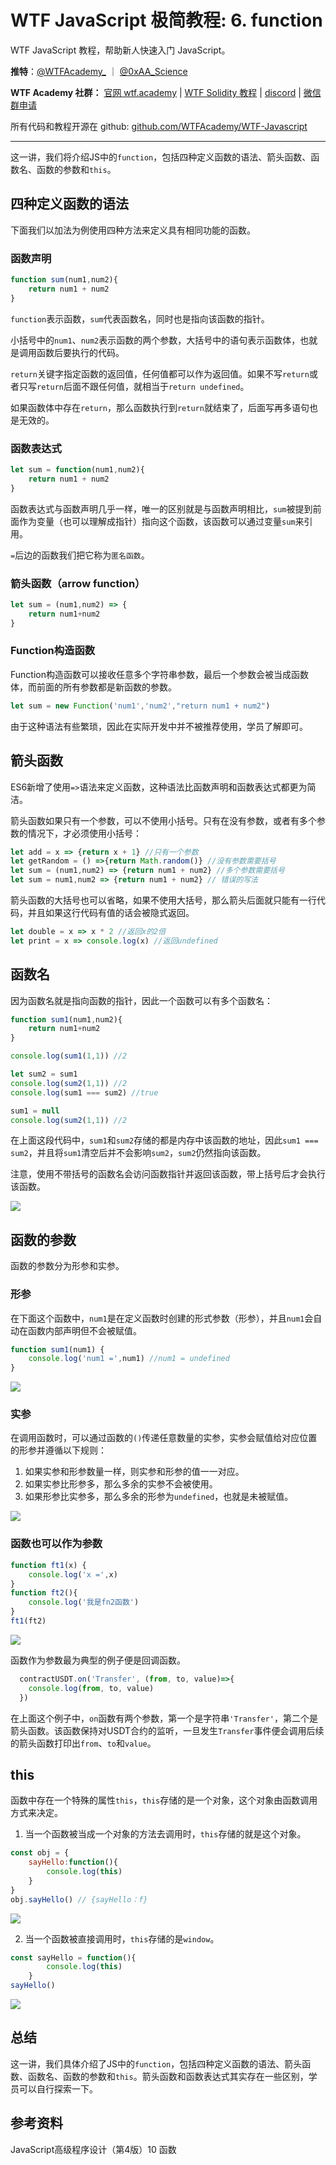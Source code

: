 # WTF JavaScript 极简教程: 6. function

WTF JavaScript 教程，帮助新人快速入门 JavaScript。

**推特**：[@WTFAcademy_](https://twitter.com/WTFAcademy_) ｜ [@0xAA_Science](https://twitter.com/0xAA_Science)

**WTF Academy 社群：** [官网 wtf.academy](https://wtf.academy) | [WTF Solidity 教程](https://github.com/AmazingAng/WTFSolidity) | [discord](https://discord.wtf.academy) | [微信群申请](https://docs.google.com/forms/d/e/1FAIpQLSe4KGT8Sh6sJ7hedQRuIYirOoZK_85miz3dw7vA1-YjodgJ-A/viewform?usp=sf_link)

所有代码和教程开源在 github: [github.com/WTFAcademy/WTF-Javascript](https://github.com/WTFAcademy/WTF-Javascript)

---

这一讲，我们将介绍JS中的`function`，包括四种定义函数的语法、箭头函数、函数名、函数的参数和`this`。

## 四种定义函数的语法

下面我们以加法为例使用四种方法来定义具有相同功能的函数。

### 函数声明

```javascript
function sum(num1,num2){
    return num1 + num2
}
```

`function`表示函数，`sum`代表函数名，同时也是指向该函数的指针。

小括号中的`num1`、`num2`表示函数的两个参数，大括号中的语句表示函数体，也就是调用函数后要执行的代码。

`return`关键字指定函数的返回值，任何值都可以作为返回值。如果不写`return`或者只写`return`后面不跟任何值，就相当于`return undefined`。

如果函数体中存在`return`，那么函数执行到`return`就结束了，后面写再多语句也是无效的。

### 函数表达式

```javascript
let sum = function(num1,num2){
    return num1 + num2
}
```

函数表达式与函数声明几乎一样，唯一的区别就是与函数声明相比，`sum`被提到前面作为变量（也可以理解成指针）指向这个函数，该函数可以通过变量`sum`来引用。

`=`后边的函数我们把它称为`匿名函数`。

### 箭头函数（arrow function）

```javascript
let sum = (num1,num2) => {
    return num1+num2
}
```

### Function构造函数

Function构造函数可以接收任意多个字符串参数，最后一个参数会被当成函数体，而前面的所有参数都是新函数的参数。

```javascript
let sum = new Function('num1','num2',"return num1 + num2")
```

由于这种语法有些繁琐，因此在实际开发中并不被推荐使用，学员了解即可。

## 箭头函数

ES6新增了使用`=>`语法来定义函数，这种语法比函数声明和函数表达式都更为简洁。

箭头函数如果只有一个参数，可以不使用小括号。只有在没有参数，或者有多个参数的情况下，才必须使用小括号：

```javascript
let add = x => {return x + 1} //只有一个参数
let getRandom = () =>{return Math.random()} //没有参数需要括号
let sum = (num1,num2) => {return num1 + num2} //多个参数需要括号
let sum = num1,num2 => {return num1 + num2} // 错误的写法
```

箭头函数的大括号也可以省略，如果不使用大括号，那么箭头后面就只能有一行代码，并且如果这行代码有值的话会被隐式返回。

```javascript
let double = x => x * 2 //返回x的2倍
let print = x => console.log(x) //返回undefined
```

## 函数名

因为函数名就是指向函数的指针，因此一个函数可以有多个函数名：

```javascript
function sum1(num1,num2){
    return num1+num2
}

console.log(sum1(1,1)) //2

let sum2 = sum1
console.log(sum2(1,1)) //2
console.log(sum1 === sum2) //true

sum1 = null
console.log(sum2(1,1)) //2
```

在上面这段代码中，`sum1`和`sum2`存储的都是内存中该函数的地址，因此`sum1 === sum2`，并且将`sum1`清空后并不会影响`sum2`，`sum2`仍然指向该函数。

注意，使用不带括号的函数名会访问函数指针并返回该函数，带上括号后才会执行该函数。

![](./img/6-1.png)

## 函数的参数

函数的参数分为形参和实参。

### 形参

在下面这个函数中，`num1`是在定义函数时创建的形式参数（形参），并且`num1`会自动在函数内部声明但不会被赋值。

```javascript
function sum1(num1) {
    console.log('num1 =',num1) //num1 = undefined
}
```

![](./img/6-2.png)

### 实参

在调用函数时，可以通过函数的`()`传递任意数量的实参，实参会赋值给对应位置的形参并遵循以下规则：

1. 如果实参和形参数量一样，则实参和形参的值一一对应。
2. 如果实参比形参多，那么多余的实参不会被使用。
3. 如果形参比实参多，那么多余的形参为`undefined`，也就是未被赋值。

![](./img/6-3.png)

### 函数也可以作为参数

```javascript
function ft1(x) {
    console.log('x =',x)
}
function ft2(){
    console.log('我是fn2函数')
}
ft1(ft2)
```

![](./img/6-4.png)

函数作为参数最为典型的例子便是回调函数。

```javascript
  contractUSDT.on('Transfer', (from, to, value)=>{
    console.log(from, to, value)
  })
```

在上面这个例子中，`on`函数有两个参数，第一个是字符串`'Transfer'`，第二个是箭头函数。该函数保持对USDT合约的监听，一旦发生`Transfer`事件便会调用后续的箭头函数打印出`from`、`to`和`value`。

## this

函数中存在一个特殊的属性`this`，`this`存储的是一个对象，这个对象由函数调用方式来决定。

1. 当一个函数被当成一个对象的方法去调用时，`this`存储的就是这个对象。

```javascript
const obj = {
    sayHello:function(){
        console.log(this)
    }
}
obj.sayHello() // {sayHello：f}
```

![](./img/6-5.png)

2. 当一个函数被直接调用时，`this`存储的是`window`。

```javascript
const sayHello = function(){
        console.log(this)
    }
sayHello()
```

![](./img/6-6.png)

## 总结

这一讲，我们具体介绍了JS中的`function`，包括四种定义函数的语法、箭头函数、函数名、函数的参数和`this`。箭头函数和函数表达式其实存在一些区别，学员可以自行探索一下。

## 参考资料

JavaScript高级程序设计（第4版）10 函数
